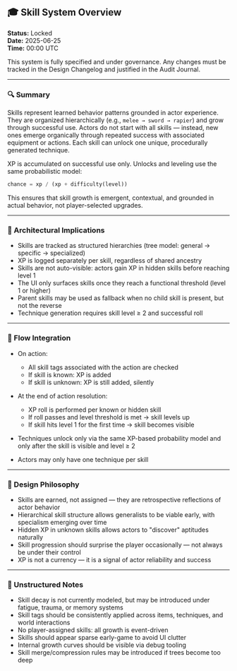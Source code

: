 ## 🎓 Skill System Overview

**Status:** Locked  
**Date:** 2025-06-25  
**Time:** 00:00 UTC

This system is fully specified and under governance. Any changes must be tracked in the Design Changelog and justified in the Audit Journal.

---

### 🔍 Summary

Skills represent learned behavior patterns grounded in actor experience. They are organized hierarchically (e.g., `melee → sword → rapier`) and grow through successful use. Actors do not start with all skills — instead, new ones emerge organically through repeated success with associated equipment or actions. Each skill can unlock one unique, procedurally generated technique.

XP is accumulated on successful use only. Unlocks and leveling use the same probabilistic model:

```python
chance = xp / (xp + difficulty(level))
```

This ensures that skill growth is emergent, contextual, and grounded in actual behavior, not player-selected upgrades.

---

### 📐 Architectural Implications

- Skills are tracked as structured hierarchies (tree model: general → specific → specialized)
- XP is logged separately per skill, regardless of shared ancestry
- Skills are not auto-visible: actors gain XP in hidden skills before reaching level 1
- The UI only surfaces skills once they reach a functional threshold (level 1 or higher)
- Parent skills may be used as fallback when no child skill is present, but not the reverse
- Technique generation requires skill level ≥ 2 and successful roll

---

### 🔄 Flow Integration

- On action:
  - All skill tags associated with the action are checked
  - If skill is known: XP is added
  - If skill is unknown: XP is still added, silently
- At the end of action resolution:
  - XP roll is performed per known or hidden skill
  - If roll passes and level threshold is met → skill levels up
  - If skill hits level 1 for the first time → skill becomes visible

- Techniques unlock only via the same XP-based probability model and only after the skill is visible and level ≥ 2
- Actors may only have one technique per skill

---

### 🧠 Design Philosophy

- Skills are earned, not assigned — they are retrospective reflections of actor behavior
- Hierarchical skill structure allows generalists to be viable early, with specialism emerging over time
- Hidden XP in unknown skills allows actors to "discover" aptitudes naturally
- Skill progression should surprise the player occasionally — not always be under their control
- XP is not a currency — it is a signal of actor reliability and success

---

### 📝 Unstructured Notes

- Skill decay is not currently modeled, but may be introduced under fatigue, trauma, or memory systems
- Skill tags should be consistently applied across items, techniques, and world interactions
- No player-assigned skills: all growth is event-driven
- Skills should appear sparse early-game to avoid UI clutter
- Internal growth curves should be visible via debug tooling
- Skill merge/compression rules may be introduced if trees become too deep
